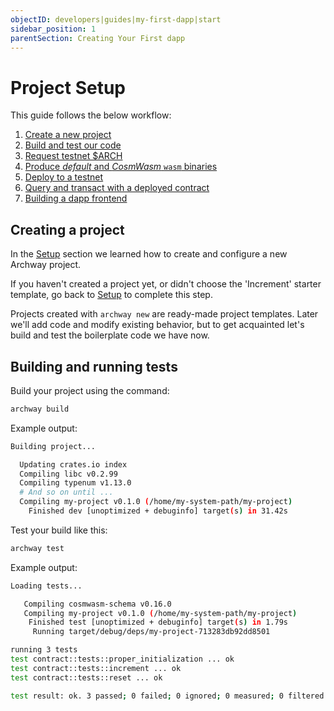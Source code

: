 ```yaml
---
objectID: developers|guides|my-first-dapp|start
sidebar_position: 1
parentSection: Creating Your First dapp
---
```


# Project Setup

This guide follows the below workflow:

1. [Create a new project](#creating-a-project)
2. [Build and test our code](#building-and-running-tests)
3. [Request testnet $ARCH](./faucet.md)
4. [Produce _default_ and _CosmWasm_ `wasm` binaries](./wasm.md)
5. [Deploy to a testnet](./deploy.md)
6. [Query and transact with a deployed contract](./interact.md)
7. [Building a dapp frontend](./dapp.md)

## Creating a project

In the [Setup](../../getting-started/setup.md) section we learned how to create and configure a new Archway project.

If you haven't created a project yet, or didn't choose the 'Increment' starter template, go back to [Setup](../../getting-started/setup.md) to complete this step.

Projects created with `archway new` are ready-made project templates. Later we'll add code and modify existing behavior, but to get acquainted let's build and test the boilerplate code we have now.

## Building and running tests

Build your project using the command:

```bash
archway build
```

Example output:

```bash
Building project...

  Updating crates.io index
  Compiling libc v0.2.99
  Compiling typenum v1.13.0
  # And so on until ...
  Compiling my-project v0.1.0 (/home/my-system-path/my-project)
    Finished dev [unoptimized + debuginfo] target(s) in 31.42s
```

Test your build like this:

```bash
archway test
```

Example output:

```bash
Loading tests...

   Compiling cosmwasm-schema v0.16.0
   Compiling my-project v0.1.0 (/home/my-system-path/my-project)
    Finished test [unoptimized + debuginfo] target(s) in 1.79s
     Running target/debug/deps/my-project-713283db92dd8501

running 3 tests
test contract::tests::proper_initialization ... ok
test contract::tests::increment ... ok
test contract::tests::reset ... ok

test result: ok. 3 passed; 0 failed; 0 ignored; 0 measured; 0 filtered out; finished in 0.00s
```
